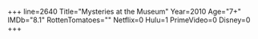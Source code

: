 +++
line=2640
Title="Mysteries at the Museum"
Year=2010
Age="7+"
IMDb="8.1"
RottenTomatoes=""
Netflix=0
Hulu=1
PrimeVideo=0
Disney=0
+++

